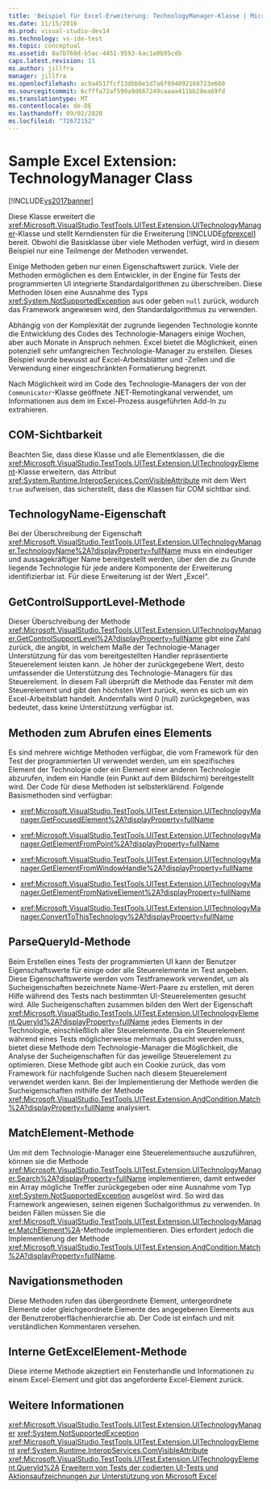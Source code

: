 ```yaml
---
title: 'Beispiel für Excel-Erweiterung: TechnologyManager-Klasse | Microsoft-Dokumentation'
ms.date: 11/15/2016
ms.prod: visual-studio-dev14
ms.technology: vs-ide-test
ms.topic: conceptual
ms.assetid: 8a7b760d-b5ac-4451-9593-6ac1a0b95cdb
caps.latest.revision: 11
ms.author: jillfra
manager: jillfra
ms.openlocfilehash: ac9a4517fcf13dbb0e1d7a6f994092168723e660
ms.sourcegitcommit: 6cfffa72af599a9d667249caaaa411bb28ea69fd
ms.translationtype: MT
ms.contentlocale: de-DE
ms.lasthandoff: 09/02/2020
ms.locfileid: "72672152"
---
```

# <a name="sample-excel-extension-technologymanager-class"></a>Sample Excel Extension: TechnologyManager Class
[!INCLUDE[vs2017banner](../includes/vs2017banner.md)]

Diese Klasse erweitert die <xref:Microsoft.VisualStudio.TestTools.UITest.Extension.UITechnologyManager>-Klasse und stellt Kerndiensten für die Erweiterung [!INCLUDE[ofprexcel](../includes/ofprexcel-md.md)] bereit. Obwohl die Basisklasse über viele Methoden verfügt, wird in diesem Beispiel nur eine Teilmenge der Methoden verwendet.

 Einige Methoden geben nur einen Eigenschaftswert zurück. Viele der Methoden ermöglichen es dem Entwickler, in der Engine für Tests der programmierten UI integrierte Standardalgorithmen zu überschreiben. Diese Methoden lösen eine Ausnahme des Typs <xref:System.NotSupportedException> aus oder geben `null` zurück, wodurch das Framework angewiesen wird, den Standardalgorithmus zu verwenden.

 Abhängig von der Komplexität der zugrunde liegenden Technologie konnte die Entwicklung des Codes des Technologie-Managers einige Wochen, aber auch Monate in Anspruch nehmen. Excel bietet die Möglichkeit, einen potenziell sehr umfangreichen Technologie-Manager zu erstellen. Dieses Beispiel wurde bewusst auf Excel-Arbeitsblätter und -Zellen und die Verwendung einer eingeschränkten Formatierung begrenzt.

 Nach Möglichkeit wird im Code des Technologie-Managers der von der `Communicator`-Klasse geöffnete .NET-Remotingkanal verwendet, um Informationen aus dem im Excel-Prozess ausgeführten Add-In zu extrahieren.

## <a name="com-visibility"></a>COM-Sichtbarkeit
 Beachten Sie, dass diese Klasse und alle Elementklassen, die die <xref:Microsoft.VisualStudio.TestTools.UITest.Extension.UITechnologyElement>-Klasse erweitern, das Attribut <xref:System.Runtime.InteropServices.ComVisibleAttribute> mit dem Wert `true` aufweisen, das sicherstellt, dass die Klassen für COM sichtbar sind.

## <a name="technologyname-property"></a>TechnologyName-Eigenschaft
 Bei der Überschreibung der Eigenschaft <xref:Microsoft.VisualStudio.TestTools.UITest.Extension.UITechnologyManager.TechnologyName%2A?displayProperty=fullName> muss ein eindeutiger und aussagekräftiger Name bereitgestellt werden, über den die zu Grunde liegende Technologie für jede andere Komponente der Erweiterung identifizierbar ist. Für diese Erweiterung ist der Wert „Excel“.

## <a name="getcontrolsupportlevel-method"></a>GetControlSupportLevel-Methode
 Dieser Überschreibung der Methode <xref:Microsoft.VisualStudio.TestTools.UITest.Extension.UITechnologyManager.GetControlSupportLevel%2A?displayProperty=fullName> gibt eine Zahl zurück, die angibt, in welchem Maße der Technologie-Manager Unterstützung für das vom bereitgestellten Handler repräsentierte Steuerelement leisten kann. Je höher der zurückgegebene Wert, desto umfassender die Unterstützung des Technologie-Managers für das Steuerelement. In diesem Fall überprüft die Methode das Fenster mit dem Steuerelement und gibt den höchsten Wert zurück, wenn es sich um ein Excel-Arbeitsblatt handelt. Andernfalls wird 0 (null) zurückgegeben, was bedeutet, dass keine Unterstützung verfügbar ist.

## <a name="methods-to-get-an-element"></a>Methoden zum Abrufen eines Elements
 Es sind mehrere wichtige Methoden verfügbar, die vom Framework für den Test der programmierten UI verwendet werden, um ein spezifisches Element der Technologie oder ein Element einer anderen Technologie abzurufen, indem ein Handle (ein Punkt auf dem Bildschirm) bereitgestellt wird. Der Code für diese Methoden ist selbsterklärend. Folgende Basismethoden sind verfügbar:

- <xref:Microsoft.VisualStudio.TestTools.UITest.Extension.UITechnologyManager.GetFocusedElement%2A?displayProperty=fullName>

- <xref:Microsoft.VisualStudio.TestTools.UITest.Extension.UITechnologyManager.GetElementFromPoint%2A?displayProperty=fullName>

- <xref:Microsoft.VisualStudio.TestTools.UITest.Extension.UITechnologyManager.GetElementFromWindowHandle%2A?displayProperty=fullName>

- <xref:Microsoft.VisualStudio.TestTools.UITest.Extension.UITechnologyManager.GetElementFromNativeElement%2A?displayProperty=fullName>

- <xref:Microsoft.VisualStudio.TestTools.UITest.Extension.UITechnologyManager.ConvertToThisTechnology%2A?displayProperty=fullName>

## <a name="parsequeryid-method"></a>ParseQueryId-Methode
 Beim Erstellen eines Tests der programmierten UI kann der Benutzer Eigenschaftswerte für einige oder alle Steuerelemente im Test angeben. Diese Eigenschaftswerte werden vom Testframework verwendet, um als Sucheigenschaften bezeichnete Name-Wert-Paare zu erstellen, mit deren Hilfe während des Tests nach bestimmten UI-Steuerelementen gesucht wird. Alle Sucheigenschaften zusammen bilden den Wert der Eigenschaft <xref:Microsoft.VisualStudio.TestTools.UITest.Extension.UITechnologyElement.QueryId%2A?displayProperty=fullName> jedes Elements in der Technologie, einschließlich aller Steuerelemente. Da ein Steuerelement während eines Tests möglicherweise mehrmals gesucht werden muss, bietet diese Methode dem Technologie-Manager die Möglichkeit, die Analyse der Sucheigenschaften für das jeweilige Steuerelement zu optimieren. Diese Methode gibt auch ein Cookie zurück, das vom Framework für nachfolgende Suchen nach diesem Steuerelement verwendet werden kann. Bei der Implementierung der Methode werden die Sucheigenschaften mithilfe der Methode <xref:Microsoft.VisualStudio.TestTools.UITest.Extension.AndCondition.Match%2A?displayProperty=fullName> analysiert.

## <a name="matchelement-method"></a>MatchElement-Methode
 Um mit dem Technologie-Manager eine Steuerelementsuche auszuführen, können sie die Methode <xref:Microsoft.VisualStudio.TestTools.UITest.Extension.UITechnologyManager.Search%2A?displayProperty=fullName> implementieren, damit entweder ein Array mögliche Treffer zurückgegeben oder eine Ausnahme vom Typ <xref:System.NotSupportedException> ausgelöst wird. So wird das Framework angewiesen, seinen eigenen Suchalgorithmus zu verwenden. In beiden Fällen müssen Sie die <xref:Microsoft.VisualStudio.TestTools.UITest.Extension.UITechnologyManager.MatchElement%2A>-Methode implementieren. Dies erfordert jedoch die Implementierung der Methode <xref:Microsoft.VisualStudio.TestTools.UITest.Extension.AndCondition.Match%2A?displayProperty=fullName>.

## <a name="navigation-methods"></a>Navigationsmethoden
 Diese Methoden rufen das übergeordnete Element, untergeordnete Elemente oder gleichgeordnete Elemente des angegebenen Elements aus der Benutzeroberflächenhierarchie ab. Der Code ist einfach und mit verständlichen Kommentaren versehen.

## <a name="getexcelelement-internal-method"></a>Interne GetExcelElement-Methode
 Diese interne Methode akzeptiert ein Fensterhandle und Informationen zu einem Excel-Element und gibt das angeforderte Excel-Element zurück.

## <a name="see-also"></a>Weitere Informationen
 <xref:Microsoft.VisualStudio.TestTools.UITest.Extension.UITechnologyManager> <xref:System.NotSupportedException>
 <xref:Microsoft.VisualStudio.TestTools.UITest.Extension.UITechnologyElement>
 <xref:System.Runtime.InteropServices.ComVisibleAttribute>
 <xref:Microsoft.VisualStudio.TestTools.UITest.Extension.UITechnologyElement.QueryId%2A>
 [Erweitern von Tests der codierten UI-Tests und Aktionsaufzeichnungen zur Unterstützung von Microsoft Excel](../test/extending-coded-ui-tests-and-action-recordings-to-support-microsoft-excel.md)
